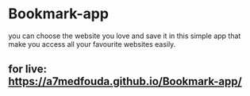 # Bookmark-app
you can choose the website you love and save it in this simple app that make you access all your favourite websites easily.
## for live: https://a7medfouda.github.io/Bookmark-app/
